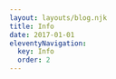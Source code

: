 ```yaml
---
layout: layouts/blog.njk
title: Info
date: 2017-01-01
eleventyNavigation:
  key: Info
  order: 2
---
```

